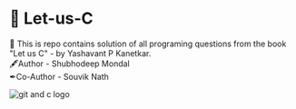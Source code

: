 # 🚀 Let-us-C  

💎 This is repo contains solution of all programing questions from the book "Let us C" - by Yashavant P Kanetkar.
<br>
  🖋Author - Shubhodeep Mondal
<br>
  ✒Co-Author - Souvik Nath  

  ![git and c logo](https://skillicons.dev/icons?i=git)
